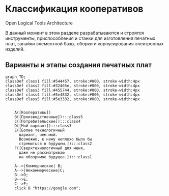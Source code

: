 # Классификация кооперативов
Open Logical Tools Architecture  

В данный момент в этом разделе разрабатываются и строятся инструменты, приспособления и станки для изготовления печатных плат, запайки элементной базы, сборки и корпусирования электронных изделий.  

## Варианты и этапы создания печатных плат
```mermaid
graph TD;
classDef class1 fill:#544457, stroke:#000, stroke-width:4px
classDef class2 fill:#32465e, stroke:#000, stroke-width:4px
classDef class3 fill:#455744, stroke:#000, stroke-width:4px
classDef class4 fill:#5e4832, stroke:#000, stroke-width:4px
classDef class5 fill:#5e3332, stroke:#000, stroke-width:4px

   
    A([Кооперативы])
    B([Производственные]):::class5
    C([Потребительские]):::class4
    D([Мой вариант]):::class3
    E([Более технологичный
      вариант, чем мой.  
      Возможно, к нему неплохо было бы
      стремиться в будущем.]):::class2
    F([Сверхтехнологичный для меня,
      даже не рассматриваю
      на обозримое будущее.]):::class1

    A-->|Коммерческие| B;
    A-->|Некоммерческие|C;
    B-->D;
    B-->E;
    C-->F;
    click B "https://google.com";
```
